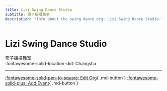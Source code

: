 ```yaml
---
title: Lizi Swing Dance Studio
subtitle: 栗子摇摆舞室
description: "Info about the swing dance org: Lizi Swing Dance Studio."
---
```


# Lizi Swing Dance Studio

栗子摇摆舞室  
:fontawesome-solid-location-dot: Changsha  


---

[:fontawesome-solid-pen-to-square: Edit Org](https://github.com/swingdance/orgs/issues/new?assignees=&labels=update+org&projects=&template=03-update_entity.yml&title=Update%20Org%3A%20zh_CN%20%E2%80%A2%20Lizi%20Swing%20Dance%20Studio&region=zh_CN&id=lizi-swing-dance-studio&name=Lizi%20Swing%20Dance%20Studio){ .md-button } [:fontawesome-solid-plus: Add Event](https://github.com/swingdance/events/issues/new?assignees=&labels=add+event&projects=&template=02-add_entity.yml&title=Add%20Event%3A%20zh_CN%20%E2%80%A2%20%3CName%3E&region=zh_CN&province=Hunan&city=Changsha&org_id=lizi-swing-dance-studio){ .md-button }
